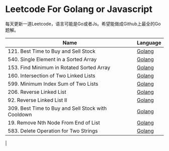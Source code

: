 # Leetcode For Golang or Javascript
每天更新一道Leetcode，语言可能是Go或者Js。希望能做成Github上最全的Go题解。


|Name|Language|
|---|---|
|121. Best Time to Buy and Sell Stock|[Golang](./go/description/121.md)|
|540. Single Element in a Sorted Array|[Golang](./go/description/540.md)|
|153. Find Minimum in Rotated Sorted Array|[Golang](./go/description/153.md)|
|160. Intersection of Two Linked Lists|[Golang](./go/description/160.md)|
|599. Minimum Index Sum of Two Lists|[Golang](./go/description/599.md)|
|206. Reverse Linked List|[Golang](./go/description/206.md)|
|92. Reverse Linked List II|[Golang](./go/description/92.md)|
|309. Best Time to Buy and Sell Stock with Cooldown|[Golang](./go/description/309.md)|
|19. Remove Nth Node From End of List|[Golang](./go/description/19.md)|
|583. Delete Operation for Two Strings|[Golang](./go/description/583.md)
|